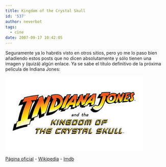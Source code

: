 ```yaml
---
title: Kingdom of the Crystal Skull
id: '537'
author: neverbot
tags:
  - cine
date: 2007-09-17 10:42:05
---
```


Seguramente ya lo habréis visto en otros sitios, pero yo me lo paso bien añadiendo estos posts que no dicen absolutamente y sólo tienen una imagen y (quizá) algún enlace. Ya se sabe el título definitivo de la próxima película de Indiana Jones:

![Indiana Jones and the Kingdom of the Crystal Skull](./kingdom-of-the-crystal-skull/indy_iv.jpg "Indiana Jones and the Kingdom of the Crystal Skull")

[Página oficial](http://www.indianajones.com/site/index.html) - [Wikipedia](http://en.wikipedia.org/wiki/Indiana_Jones_and_the_Kingdom_of_the_Crystal_Skull) - [Imdb](http://www.imdb.com/title/tt0367882/)